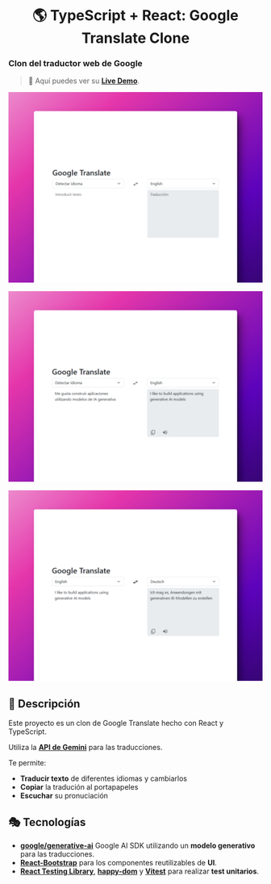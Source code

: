 <div align='center'>

# 🌎 TypeScript + React: Google Translate Clone

</div>

### Clon del traductor web de Google

> 🧩 Aquí puedes ver su [**Live Demo**](https://google-translate-clone-abrahamgalue.netlify.app/).

![vista-previa](./public/preview/01-page-preview.jpg)

![vista-previa](./public/preview/02-page-preview.jpg)

![vista-previa](./public/preview/03-page-preview.jpg)

## 🚀 Descripción

Este proyecto es un clon de Google Translate hecho con React y TypeScript.

Utiliza la [**API de Gemini**](https://ai.google.dev/) para las traducciones.

Te permite:

- **Traducir texto** de diferentes idiomas y cambiarlos
- **Copiar** la tradución al portapapeles
- **Escuchar** su pronuciación

## 🎭 Tecnologías

- [**google/generative-ai**](https://www.npmjs.com/package/@google/generative-ai) Google AI SDK utilizando un **modelo generativo** para las traducciones.
- [**React-Bootstrap**](https://react-bootstrap.netlify.app/) para los componentes reutilizables de **UI**.
- [**React Testing Library**](https://testing-library.com/docs/react-testing-library/intro), [**happy-dom**](https://www.npmjs.com/package/happy-dom) y [**Vitest**](https://vitest.dev/) para realizar **test unitarios**.
